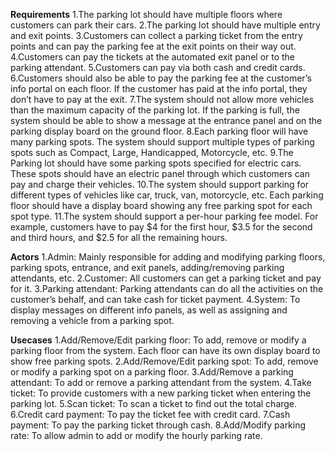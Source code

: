 **Requirements**
1.The parking lot should have multiple floors where customers can park their cars.
2.The parking lot should have multiple entry and exit points.
3.Customers can collect a parking ticket from the entry points and can pay the parking fee at the exit points on their way out.
4.Customers can pay the tickets at the automated exit panel or to the parking attendant.
5.Customers can pay via both cash and credit cards.
6.Customers should also be able to pay the parking fee at the customer’s info portal on each floor. If the customer has paid at the info portal, they don’t have to pay at the exit.
7.The system should not allow more vehicles than the maximum capacity of the parking lot. If the parking is full, the system should be able to show a message at the entrance panel and on the parking display board on the ground floor.
8.Each parking floor will have many parking spots. The system should support multiple types of parking spots such as Compact, Large, Handicapped, Motorcycle, etc.
9.The Parking lot should have some parking spots specified for electric cars. These spots should have an electric panel through which customers can pay and charge their vehicles.
10.The system should support parking for different types of vehicles like car, truck, van, motorcycle, etc.
Each parking floor should have a display board showing any free parking spot for each spot type.
11.The system should support a per-hour parking fee model. For example, customers have to pay $4 for the first hour, $3.5 for the second and third hours, and $2.5 for all the remaining hours.

**Actors**
1.Admin: Mainly responsible for adding and modifying parking floors, parking spots, entrance, and exit panels, adding/removing parking attendants, etc.
2.Customer: All customers can get a parking ticket and pay for it.
3.Parking attendant: Parking attendants can do all the activities on the customer’s behalf, and can take cash for ticket payment.
4.System: To display messages on different info panels, as well as assigning and removing a vehicle from a parking spot.

**Usecases**
1.Add/Remove/Edit parking floor: To add, remove or modify a parking floor from the system. Each floor can have its own display board to show free parking spots.
2.Add/Remove/Edit parking spot: To add, remove or modify a parking spot on a parking floor.
3.Add/Remove a parking attendant: To add or remove a parking attendant from the system.
4.Take ticket: To provide customers with a new parking ticket when entering the parking lot.
5.Scan ticket: To scan a ticket to find out the total charge.
6.Credit card payment: To pay the ticket fee with credit card.
7.Cash payment: To pay the parking ticket through cash.
8.Add/Modify parking rate: To allow admin to add or modify the hourly parking rate.